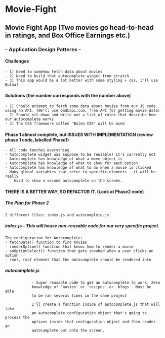 # Movie-Fight
## Movie Fight App (Two movies go head-to-head in ratings, and Box Office Earnings etc.)

### - Application Design Patterns - 

#### Challenges
    - 1) Need to somehow fetch data about movies                   
    - 2) Need to build that autocomplete widget from stratch
    - 3) This app would be a lot better with some styling + css, I'll use Bulma!

#### Solutions (the number corresponds with the number above)
    - 1) Should attempt to fetch some data about movies from our JS code using an API. (We'll use omdbapi.com, free API for getting movie data)
    - 2) Should sit down and write out a list of rules that describe how our autocomplete works
    - 3) The CSS framework called 'Bulma CSS' will be used

#### Phase 1 almost complete, but ISSUES WITH IMPLEMENTATION (review phase 1 code, labelled Phase1)
    - All code touches everything
    - Autocomplete widget was suppose to be reusable! It's currently not
    - Autocomplete has knowledge of what a move object is
    - Autocomplete has knowledge of what to show for each option
    - Autocomplete has knowledge of what to do when a movie is clicked
    - Many global variables that refer to specific elements - it will be really
        hard to show a second autocomplete on the screen. 

#### THERE IS A BETTER WAY, SO REFACTOR IT. (Look at Phase2 code)

##### The Plan for Phase 2 
    2 different files: index.js and autocomplete.js

##### index.js - This will house non-reusable code for our very specific project.
    The configuration for Autocomplete:
    - fetchData() function to find movies
    - renderOption() function that knows how to render a movie
    - onOptionSelect() function that gets invoked when a user clicks an option
    - root, root element that the autocomplete should be rendered into 

##### autocomplete.js 
				- Super reusable code to get an autocomplete to work. Zero
                knowledge of 'movies' or 'recipes' or 'blogs'. Must be able
                to be ran several times in the same project

                I'll create a function inside of autocomplete.js that will take
                an autocomplete configuration object that's going to process the 
                options inside that configuration object and then render an 
                autocomplete out onto the screen.